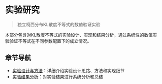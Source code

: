 # 实验研究

> 独立柯西分布KL散度不等式的数值验证实验

本部分包含对KL散度不等式的实验设计、实现和结果分析，通过系统性的数值实验验证不等式在不同参数配置下的成立情况。

## 章节导航

- [实验设计与方法](experiment_design.md)：详细介绍实验设计思路、方法和实现细节
- [实验结果分析](experiment_results.md)：对实验结果进行系统分析和总结
